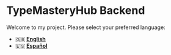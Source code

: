 # TypeMasteryHub Backend

Welcome to my project. Please select your preferred language:

- 🇬🇧 **[English](readme_translations/README_en.md)**
- 🇪🇸 **[Español](readme_translations/README_es.md)**
